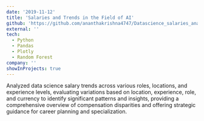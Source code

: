 ```yaml
---
date: '2019-11-12'
title: 'Salaries and Trends in the Field of AI'
github: 'https://github.com/ananthakrishna4747/Datascience_salaries_analysis'
external: ''
tech:
  - Python
  - Pandas
  - Plotly
  - Random Forest
company: ''
showInProjects: true
---
```


Analyzed data science salary trends across various roles, locations, and experience levels, evaluating variations based on location, experience, role, and currency to identify significant patterns and insights, providing a comprehensive overview of compensation disparities and offering strategic guidance for career planning and specialization.
